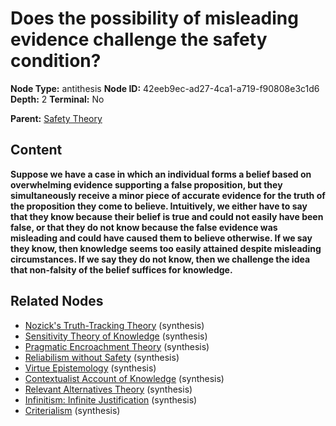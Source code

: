 # Does the possibility of misleading evidence challenge the safety condition?

**Node Type:** antithesis
**Node ID:** 42eeb9ec-ad27-4ca1-a719-f90808e3c1d6
**Depth:** 2
**Terminal:** No

**Parent:** [Safety Theory](safety-theory.md)

## Content

**Suppose we have a case in which an individual forms a belief based on overwhelming evidence supporting a false proposition, but they simultaneously receive a minor piece of accurate evidence for the truth of the proposition they come to believe. Intuitively, we either have to say that they know because their belief is true and could not easily have been false, or that they do not know because the false evidence was misleading and could have caused them to believe otherwise. If we say they know, then knowledge seems too easily attained despite misleading circumstances. If we say they do not know, then we challenge the idea that non-falsity of the belief suffices for knowledge.**

## Related Nodes

- [Nozick's Truth-Tracking Theory](nozicks-truth-tracking-theory.md) (synthesis)
- [Sensitivity Theory of Knowledge](sensitivity-theory-of-knowledge.md) (synthesis)
- [Pragmatic Encroachment Theory](pragmatic-encroachment-theory.md) (synthesis)
- [Reliabilism without Safety](reliabilism-without-safety.md) (synthesis)
- [Virtue Epistemology](virtue-epistemology.md) (synthesis)
- [Contextualist Account of Knowledge](contextualist-account-of-knowledge.md) (synthesis)
- [Relevant Alternatives Theory](relevant-alternatives-theory.md) (synthesis)
- [Infinitism: Infinite Justification](infinitism-infinite-justification.md) (synthesis)
- [Criterialism](criterialism.md) (synthesis)
